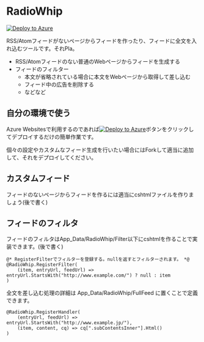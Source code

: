 RadioWhip
=========
[![Deploy to Azure](http://azuredeploy.net/deploybutton.png)](https://azuredeploy.net/)

RSS/Atomフィードがないページからフィードを作ったり、フィードに全文を入れ込むツールです。それPla。

- RSS/Atomフィードのない普通のWebページからフィードを生成する
- フィードのフィルター
  - 本文が省略されている場合に本文をWebページから取得して差し込む
  - フィード中の広告を削除する
  - などなど

自分の環境で使う
----------------
Azure Websitesで利用するのであれば[![Deploy to Azure](http://azuredeploy.net/deploybutton.png)](https://azuredeploy.net/)ボタンをクリックしてデプロイするだけの簡単作業です。

個々の設定やカスタムなフィード生成を行いたい場合にはForkして適当に追加して、それをデプロイしてください。

カスタムフィード
----------------
フィードのないページからフィードを作るには適当にcshtmlファイルを作りましょう(後で書く)

フィードのフィルタ
-----------------
フィードのフィルタはApp_Data/RadioWhip/Filter以下にcshtmlを作ることで実装できます。(後で書く)
```cshtml
@* RegisterFilterでフィルターを登録する。nullを返すとフィルターされます。 *@
@RadioWhip.RegisterFilter(
    (item, entryUrl, feedUrl) => entryUrl.StartsWith("http://www.example.com/") ? null : item
)
```

全文を差し込む処理の詳細は App_Data/RadioWhip/FullFeed に置くことで定義できます。
```cshtml
@RadioWhip.RegisterHandler(
    (entryUrl, feedUrl) => entryUrl.StartsWith("http://www.example.jp/"),
    (item, content, cq) => cq[".subContentsInner"].Html()
)
```
